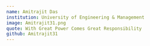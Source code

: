 ```yaml
---
name: Amitrajit Das
institution: University of Engineering & Management
image: Amitrajit31.png
quote: With Great Power Comes Great Responsibility
github: Amitrajit31
---
```

